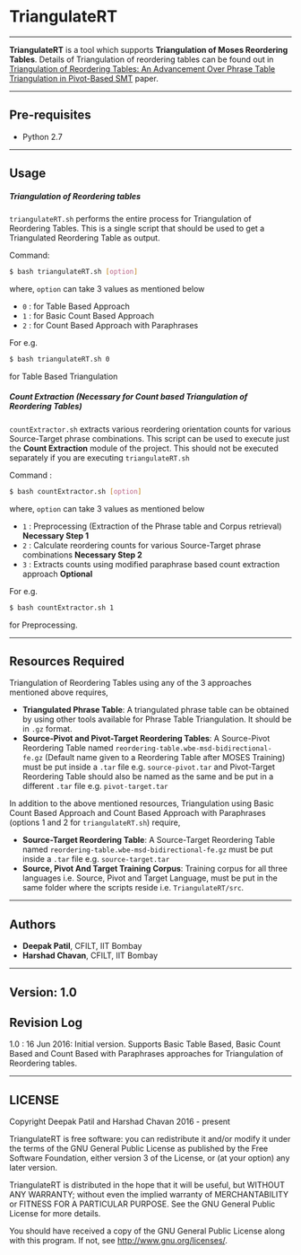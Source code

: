 # TriangulateRT

---

**TriangulateRT** is a tool which supports **Triangulation of Moses Reordering Tables**. Details of Triangulation of reordering tables can be found out in [Triangulation of Reordering Tables: An Advancement Over Phrase Table Triangulation in Pivot-Based SMT](https://www.cse.iitb.ac.in/~pb/papers/icon15-triangulation-reordering.pdf) paper. 

---

## Pre-requisites

- Python 2.7

---

## Usage 

##### Triangulation of Reordering tables

`triangulateRT.sh` performs the entire process for Triangulation of Reordering Tables. This is a single script that should be used to get a Triangulated Reordering Table as output. 

Command:

```sh
$ bash triangulateRT.sh [option]
```

where, `option` can take 3 values as mentioned below

* `0` : for Table Based Approach
* `1` : for Basic Count Based Approach
* `2` : for Count Based Approach with Paraphrases

For e.g. 

```sh
$ bash triangulateRT.sh 0
```
for Table Based Triangulation

##### Count Extraction (Necessary for Count based Triangulation of Reordering Tables)

`countExtractor.sh` extracts various reordering orientation counts for various Source-Target phrase combinations. This script can be used to execute just the **Count Extraction** module of the project. This should not be executed separately if you are executing `triangulateRT.sh`

Command : 

```sh
$ bash countExtractor.sh [option]
```

where, `option` can take 3 values as mentioned below

*	`1` : Preprocessing (Extraction of the Phrase table and Corpus retrieval) **Necessary Step 1**
*	`2` : Calculate reordering counts for various Source-Target phrase combinations **Necessary Step 2**
*	`3` : Extracts counts using modified paraphrase based count extraction approach **Optional**

For e.g. 

```sh
$ bash countExtractor.sh 1
```
for Preprocessing.

---

## Resources Required 

Triangulation of Reordering Tables using any of the 3 approaches mentioned above requires,
* **Triangulated Phrase Table**: A triangulated phrase table can be obtained by using other tools available for Phrase Table Triangulation. It should be in `.gz` format.
* **Source-Pivot and Pivot-Target Reordering Tables**: A Source-Pivot Reordering Table named `reordering-table.wbe-msd-bidirectional-fe.gz` (Default name given to a Reordering Table after MOSES Training) must be put inside a `.tar` file e.g. `source-pivot.tar` and Pivot-Target Reordering Table should also be named as the same and be put in a different `.tar` file e.g. `pivot-target.tar`

In addition to the above mentioned resources, Triangulation using Basic Count Based Approach and Count Based Approach with Paraphrases (options 1 and 2 for `triangulateRT.sh`) require,

* **Source-Target Reordering Table**: A Source-Target Reordering Table named `reordering-table.wbe-msd-bidirectional-fe.gz` must be put inside a `.tar` file e.g. `source-target.tar`
* **Source, Pivot And Target Training Corpus**: Training corpus for all three languages i.e. Source, Pivot and Target Language, must be put in the same folder where the scripts reside i.e. `TriangulateRT/src`.

---

## Authors
- **Deepak Patil**, CFILT, IIT Bombay
- **Harshad Chavan**, CFILT, IIT Bombay

---

## Version: 1.0

## Revision Log
1.0 : 16 Jun 2016: Initial version. Supports Basic Table Based, Basic Count Based and Count Based with Paraphrases approaches for Triangulation of Reordering tables.

---

## LICENSE

Copyright Deepak Patil and Harshad Chavan 2016 - present

TriangulateRT is free software: you can redistribute it and/or modify
it under the terms of the GNU General Public License as published by
the Free Software Foundation, either version 3 of the License, or
(at your option) any later version.

TriangulateRT is distributed in the hope that it will be useful,
but WITHOUT ANY WARRANTY; without even the implied warranty of
MERCHANTABILITY or FITNESS FOR A PARTICULAR PURPOSE.  See the
GNU General Public License for more details.

You should have received a copy of the GNU General Public License
along with this program.  If not, see <http://www.gnu.org/licenses/>.
